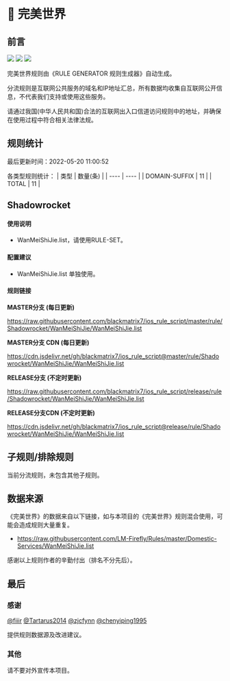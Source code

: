 # 🧸 完美世界

## 前言

![](https://shields.io/badge/-移除重复规则-ff69b4) ![](https://shields.io/badge/-DOMAIN与DOMAIN--SUFFIX合并-green) ![](https://shields.io/badge/-IP--CIDR(6)合并-blueviolet) 

完美世界规则由《RULE GENERATOR 规则生成器》自动生成。

分流规则是互联网公共服务的域名和IP地址汇总，所有数据均收集自互联网公开信息，不代表我们支持或使用这些服务。

请通过我国(中华人民共和国)合法的互联网出入口信道访问规则中的地址，并确保在使用过程中符合相关法律法规。

## 规则统计

最后更新时间：2022-05-20 11:00:52

各类型规则统计：
| 类型 | 数量(条)  | 
| ---- | ----  |
| DOMAIN-SUFFIX | 11  | 
| TOTAL | 11  | 


## Shadowrocket 

#### 使用说明
- WanMeiShiJie.list，请使用RULE-SET。

#### 配置建议
- WanMeiShiJie.list 单独使用。

#### 规则链接
**MASTER分支 (每日更新)**

https://raw.githubusercontent.com/blackmatrix7/ios_rule_script/master/rule/Shadowrocket/WanMeiShiJie/WanMeiShiJie.list

**MASTER分支 CDN (每日更新)**

https://cdn.jsdelivr.net/gh/blackmatrix7/ios_rule_script@master/rule/Shadowrocket/WanMeiShiJie/WanMeiShiJie.list

**RELEASE分支 (不定时更新)**

https://raw.githubusercontent.com/blackmatrix7/ios_rule_script/release/rule/Shadowrocket/WanMeiShiJie/WanMeiShiJie.list

**RELEASE分支CDN (不定时更新)**

https://cdn.jsdelivr.net/gh/blackmatrix7/ios_rule_script@release/rule/Shadowrocket/WanMeiShiJie/WanMeiShiJie.list

## 子规则/排除规则


当前分流规则，未包含其他子规则。

## 数据来源

《完美世界》的数据来自以下链接，如与本项目的《完美世界》规则混合使用，可能会造成规则大量重复。

- https://raw.githubusercontent.com/LM-Firefly/Rules/master/Domestic-Services/WanMeiShiJie.list


感谢以上规则作者的辛勤付出（排名不分先后）。

## 最后

### 感谢

[@fiiir](https://github.com/fiiir) [@Tartarus2014](https://github.com/Tartarus2014) [@zjcfynn](https://github.com/zjcfynn) [@chenyiping1995](https://github.com/chenyiping1995) 

提供规则数据源及改进建议。

### 其他

请不要对外宣传本项目。
